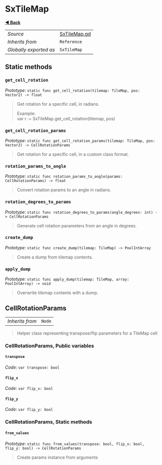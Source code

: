 # SxTileMap

**[◀️ Back](../readme.md)**

|    |     |
|----|-----|
|*Source*|[SxTileMap.gd](../../extensions/SxTileMap.gd)|
|*Inherits from*|`Reference`|
|*Globally exported as*|`SxTileMap`|

## Static methods

### `get_cell_rotation`

*Prototype*: `static func get_cell_rotation(tilemap: TileMap, pos: Vector2) -> float`

> Get rotation for a specific cell, in radians.  
>   
> Example:  
>   var r := SxTileMap.get_cell_rotation(tilemap, pos)  
### `get_cell_rotation_params`

*Prototype*: `static func get_cell_rotation_params(tilemap: TileMap, pos: Vector2) -> CellRotationParams`

> Get rotation for a specific cell, in a custom class format.  
### `rotation_params_to_angle`

*Prototype*: `static func rotation_params_to_angle(params: CellRotationParams) -> float`

> Convert rotation params to an angle in radians.  
### `rotation_degrees_to_params`

*Prototype*: `static func rotation_degrees_to_params(angle_degrees: int) -> CellRotationParams`

> Generate cell rotation parameters from an angle in degrees.  
### `create_dump`

*Prototype*: `static func create_dump(tilemap: TileMap) -> PoolIntArray`

> Create a dump from tilemap contents.  
### `apply_dump`

*Prototype*: `static func apply_dump(tilemap: TileMap, array: PoolIntArray) -> void`

> Overwrite tilemap contents with a dump.  
## CellRotationParams

|    |     |
|----|-----|
|*Inherits from*|`Node`|

> Helper class representing transpose/flip parameters for a TileMap cell  
### CellRotationParams, Public variables

#### `transpose`

*Code*: `var transpose: bool`

#### `flip_x`

*Code*: `var flip_x: bool`

#### `flip_y`

*Code*: `var flip_y: bool`

### CellRotationParams, Static methods

#### `from_values`

*Prototype*: `static func from_values(transpose: bool, flip_x: bool, flip_y: bool) -> CellRotationParams`

> Create params instance from arguments  
